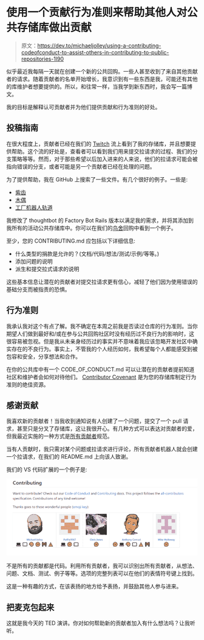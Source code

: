 # 使用一个贡献行为准则来帮助其他人对公共存储库做出贡献

> 原文：<https://dev.to/michaeljolley/using-a-contributing-codeofconduct-to-assist-others-in-contributing-to-public-repositories-1l90>

似乎最近我每隔一天就在创建一个新的公共回购。一些人甚至收到了来自其他贡献者的请求。随着贡献者的名单开始增长，我意识到有一些东西是我，可能还有其他的库维护者想要提供的。所以，和往常一样，当我学到新东西时，我会写一篇博文。

我的目标是解释认可贡献者并为他们提供贡献和行为准则的好处。

## 投稿指南

在很大程度上，贡献者已经在我们的 [Twitch](https://twitch.tv/themichaeljolley) 流上看到了我的存储库，并且想要提供帮助。这个流的好处是，查看者可以看到我们用来提交拉请求的过程、我们的分支策略等等。然而，对于那些希望以后加入进来的人来说，他们的拉请求可能会被指向错误的分支，或者可能是另一个贡献者已经在处理的问题。

为了提供帮助，我在 GitHub 上搜索了一些文件。有几个很好的例子。一些是:

*   [紫齿](https://gist.github.com/PurpleBooth/b24679402957c63ec426)
*   [木偶](https://github.com/puppetlabs/puppet/blob/master/CONTRIBUTING.md)
*   [工厂机器人轨道](https://github.com/thoughtbot/factory_bot_rails/blob/master/CONTRIBUTING.md)

我修改了 thoughtbot 的 Factory Bot Rails 版本以满足我的需求，并将其添加到我所有的活动公共存储库中。你可以在我们的[鸟舍](https://github.com/MichaelJolley/aviary/blob/master/CONTRIBUTING.md)回购中看到一个例子。

至少，您的 CONTRIBUTING.md 应包括以下详细信息:

*   什么类型的捐款是允许的？(文档/代码/想法/测试/示例/等等。)
*   添加问题的说明
*   派生和提交拉式请求的说明

这些基本信息让潜在的贡献者对提交拉请求更有信心，减轻了他们因为使用错误的基础分支而被指责的恐惧。

## 行为准则

我承认我对这个有点了解。我不确定在本周之前我是否读过仓库的行为准则。当你期望人们做到最好和/或在参与公共回购社区时没有经历过不良行为的影响时，这很容易被忽视。但是我从未亲身经历过的事实并不意味着我应该忽略开发社区中确实存在的不良行为。事实上，不管我的个人经历如何，我希望每个人都能感受到被包容和安全，分享想法和合作。

在你的公共库中有一个 CODE_OF_CONDUCT.md 可以让潜在的贡献者提前知道社区和维护者会如何对待他们。 [Contributor Covenant](https://www.contributor-covenant.org/) 是为您的存储库制定行为准则的绝佳资源。

## 感谢贡献

我喜欢新的贡献者！当我收到通知说有人创建了一个问题，提交了一个 pull 请求，甚至只是分叉了存储库，这让我很开心。有几种方式可以表达对贡献者的爱，但我最近实施的一种方式是[所有贡献者](https://allcontributors.org/)规范。

当有人贡献时，我只需对某个问题或拉请求进行评论，所有贡献者机器人就会创建一个拉请求，在我们的 README.md 上向该人致谢。

我们的 VS 代码扩展的一个例子是:

[![](img/b78b3ef4e23fde2e87c53602219fd9bb.png)](https://res.cloudinary.com/practicaldev/image/fetch/s--Zc1QyK_Q--/c_limit%2Cf_auto%2Cfl_progressive%2Cq_auto%2Cw_880/https://user-images.githubusercontent.com/1228996/58047645-3cb89880-7b0e-11e9-8270-7fd116460102.png)

不是所有的贡献都是代码。利用所有贡献者，我可以识别出所有贡献者，从想法、问题、文档、测试、例子等等。选项的完整列表可以在他们的表情符号键上找到。

这是一种有趣的方式，在该表扬的地方给予表扬，并鼓励其他人参与进来。

## 把麦克包起来

这就是我今天的 TED 演讲。你对如何帮助新的贡献者加入有什么想法吗？让我听听。